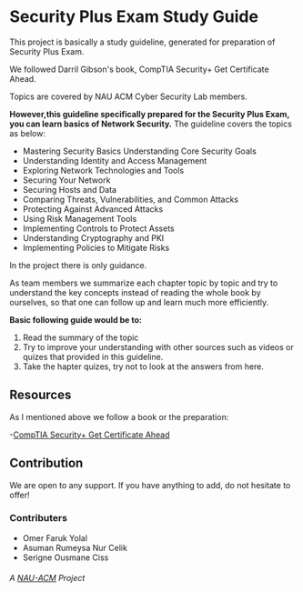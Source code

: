 

# Security Plus Exam Study Guide
This project is basically a study guideline, generated for preparation of Security Plus Exam.

We followed Darril Gibson's book, CompTIA Security+ Get Certificate Ahead.

Topics are covered by NAU ACM Cyber Security Lab members.

**However,this guideline specifically prepared for the Security Plus Exam, you can learn basics of Network Security.**
The guideline covers the topics as below:
  - Mastering Security Basics Understanding Core Security Goals
  - Understanding Identity and Access Management
  - Exploring Network Technologies and Tools
  - Securing Your Network
  - Securing Hosts and Data
  - Comparing Threats, Vulnerabilities, and Common Attacks
  - Protecting Against Advanced Attacks
  - Using Risk Management Tools
  - Implementing Controls to Protect Assets
  - Understanding Cryptography and PKI
  - Implementing Policies to Mitigate Risks

In the project there is only guidance. 

As team members we summarize each chapter topic by topic and try to understand the key concepts instead of reading the whole book by ourselves, so that one can follow up and learn much more efficiently. 

**Basic following guide would be to:**
  1. Read the summary of the topic
  2. Try to improve your understanding with other sources such as videos or quizes that provided in this guideline.
  3. Take the hapter quizes, try not to look at the answers from here.
  
## Resources

As I mentioned above we follow a book or the preparation:

  -[CompTIA Security+ Get Certificate Ahead](https://www.amazon.com/CompTIA-Security-Certified-Ahead-SY0-401/dp/1939136024)

## Contribution

We are open to any support. 
If you have anything to add, do not hesitate to offer! 

### Contributers
- Omer Faruk Yolal
- Asuman Rumeysa Nur Celik
- Serigne Ousmane Ciss

###### A [NAU-ACM](https://nauacmrocks.azurewebsites.net) Project
